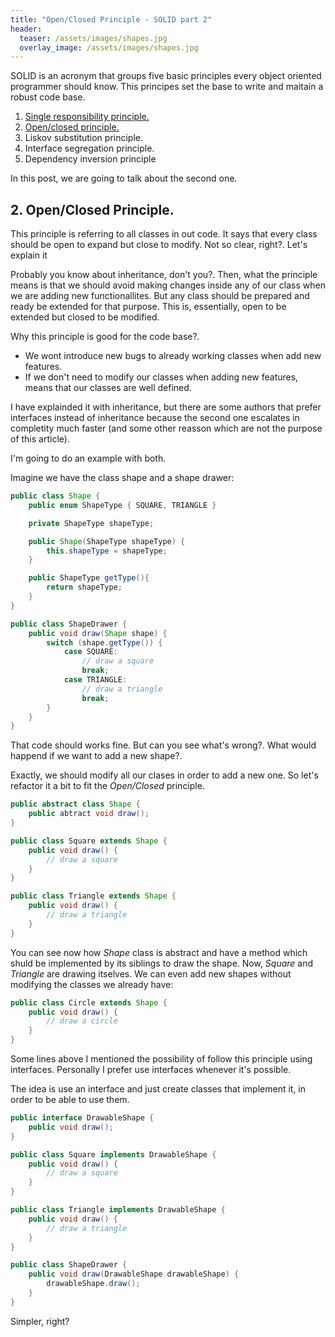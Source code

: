 ```yaml
---
title: "Open/Closed Principle - SOLID part 2"
header:
  teaser: /assets/images/shapes.jpg
  overlay_image: /assets/images/shapes.jpg
---
```


SOLID is an acronym that groups five basic principles every object oriented programmer should know. This principes set the base to write and maitain a robust code base.

1. [Single responsibility principle.](../2018-04-30-SOLID-S.md)
2. [Open/closed principle.](../2018-05-03-SOLID-O.md)
3. Liskov substitution principle.
4. Interface segregation principle.
5. Dependency inversion principle

In this post, we are going to talk about the second one.

## 2. Open/Closed Principle.

This principle is referring to all classes in out code. It says that every class should be open to expand but close to modify. Not so clear, right?. Let's explain it

Probably you know about inheritance, don't you?. Then, what the principle means is that we should avoid making changes inside any of our class when we are adding new functionallites. But any class should be prepared and ready be extended for that purpose.
This is, essentially, open to be extended but closed to be modified.

Why this principle is good for the code base?.
- We wont introduce new bugs to already working classes when add new features.
- If we don't need to modify our classes when adding new features, means that our classes are well defined.

I have explainded it with inheritance, but there are some authors that prefer interfaces instead of inheritance because the second one escalates in completity much faster (and some other reasson which are not the purpose of this article).

I'm going to do an example with both.

Imagine we have the class shape and a shape drawer:

```java
public class Shape {
	public enum ShapeType { SQUARE, TRIANGLE }

	private ShapeType shapeType;

	public Shape(ShapeType shapeType) {
		this.shapeType = shapeType;
	}

	public ShapeType getType(){
        return shapeType;
    }
}
```
```java
public class ShapeDrawer {
	public void draw(Shape shape) {
	    switch (shape.getType()) {
	        case SQUARE:
	            // draw a square
	            break;
	        case TRIANGLE:
	            // draw a triangle
	            break;
	    }
	}
}
```

That code should works fine. But can you see what's wrong?. What would happend if we want to add a new shape?.

Exactly, we should modify all our clases in order to add a new one. So let's refactor it a bit to fit the _Open/Closed_ principle.

```java
public abstract class Shape {
	public abtract void draw();
}
```

```java
public class Square extends Shape {
	public void draw() {
		// draw a square
	}
}
```

```java
public class Triangle extends Shape {
	public void draw() {
		// draw a triangle
	}
}
```

You can see now how _Shape_ class is abstract and have a method which shuld be implemented by its siblings to draw the shape. Now, _Square_ and _Triangle_ are drawing itselves. We can even add new shapes without modifying the classes we already have:

```java
public class Circle extends Shape {
	public void draw() {
		// draw a circle
	}
}
```

Some lines above I mentioned the possibility of follow this principle using interfaces. Personally I prefer use interfaces whenever it's possible.

The idea is use an interface and just create classes that implement it, in order to be able to use them.

```java
public interface DrawableShape {
	public void draw();
}
```

```java
public class Square implements DrawableShape {
	public void draw() {
		// draw a square
	}
}
```

```java
public class Triangle implements DrawableShape {
	public void draw() {
		// draw a triangle
	}
}
```

```java
public class ShapeDrawer {
	public void draw(DrawableShape drawableShape) {
	    drawableShape.draw();
	}
}
```

Simpler, right?